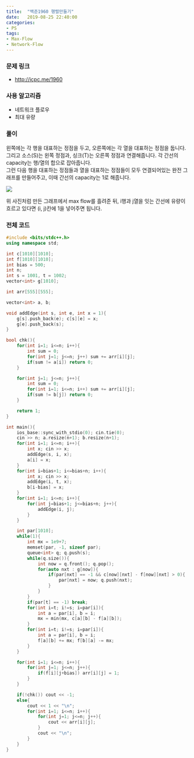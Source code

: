```yaml
---
title:  "백준1960 행렬만들기"
date:   2019-08-25 22:40:00
categories:
- PS
tags:
- Max-Flow
- Network-Flow
---
```


### 문제 링크
* http://icpc.me/1960

### 사용 알고리즘
* 네트워크 플로우
* 최대 유량

### 풀이
왼쪽에는 각 행을 대표하는 정점을 두고, 오른쪽에는 각 열을 대표하는 정점을 둡니다.<br>
그리고 소스(S)는 왼쪽 정점과, 싱크(T)는 오른쪽 정점과 연결해줍니다. 각 간선의 capacity는 행/열의 합으로 잡아줍니다.<br>
그런 다음 행을 대표하는 정점들과 열을 대표하는 정점들이 모두 연결되어있는 완전 그래프를 만들어주고, 이때 간선의 capacity는 1로 해줍니다.

<img src = "https://i.imgur.com/0dQgaFN.png">

위 사진처럼 만든 그래프에서 max flow를 흘려준 뒤, i행과 j열을 잇는 간선에 유량이 흐르고 있다면 (i, j)칸에 1을 넣어주면 됩니다.


### 전체 코드
```cpp
#include <bits/stdc++.h>
using namespace std;

int c[1010][1010];
int f[1010][1010];
int bias = 500;
int n;
int s = 1001, t = 1002;
vector<int> g[1010];

int arr[555][555];

vector<int> a, b;

void addEdge(int s, int e, int x = 1){
	g[s].push_back(e); c[s][e] = x;
	g[e].push_back(s);
}

bool chk(){
	for(int i=1; i<=n; i++){
		int sum = 0;
		for(int j=1; j<=n; j++) sum += arr[i][j];
		if(sum != a[i]) return 0;
	}

	for(int j=1; j<=n; j++){
		int sum = 0;
		for(int i=1; i<=n; i++) sum += arr[i][j];
		if(sum != b[j]) return 0;
	}

	return 1;
}

int main(){
	ios_base::sync_with_stdio(0); cin.tie(0);
	cin >> n; a.resize(n+1); b.resize(n+1);
	for(int i=1; i<=n; i++){
		int x; cin >> x;
		addEdge(s, i, x);
		a[i] = x;
	}
	for(int i=bias+1; i<=bias+n; i++){
		int x; cin >> x;
		addEdge(i, t, x);
		b[i-bias] = x;
	}
	for(int i=1; i<=n; i++){
		for(int j=bias+1; j<=bias+n; j++){
			addEdge(i, j);
		}
	}

	int par[1010];
	while(1){
		int mx = 1e9+7;
		memset(par, -1, sizeof par);
		queue<int> q; q.push(s);
		while(q.size()){
			int now = q.front(); q.pop();
			for(auto nxt : g[now]){
				if(par[nxt] == -1 && c[now][nxt] - f[now][nxt] > 0){
					par[nxt] = now; q.push(nxt);
				}
			}
		}
		if(par[t] == -1) break;
		for(int i=t; i!=s; i=par[i]){
			int a = par[i], b = i;
			mx = min(mx, c[a][b] - f[a][b]);
		}
		for(int i=t; i!=s; i=par[i]){
			int a = par[i], b = i;
			f[a][b] += mx; f[b][a] -= mx;
		}
	}

	for(int i=1; i<=n; i++){
		for(int j=1; j<=n; j++){
			if(f[i][j+bias]) arr[i][j] = 1;
		}
	}

	if(!chk()) cout << -1;
	else{
		cout << 1 << "\n";
		for(int i=1; i<=n; i++){
			for(int j=1; j<=n; j++){
				cout << arr[i][j];
			}
			cout << "\n";
		}
	}
}
```
